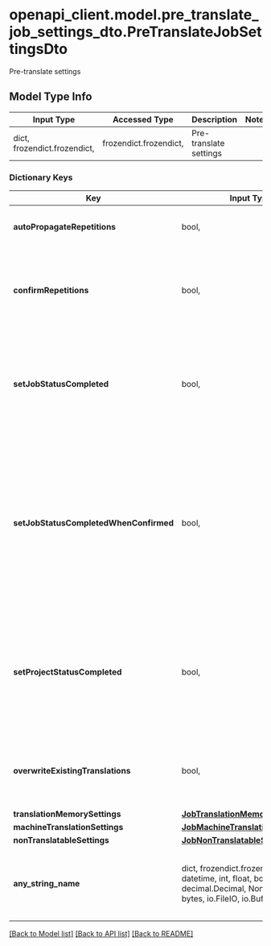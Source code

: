 # openapi_client.model.pre_translate_job_settings_dto.PreTranslateJobSettingsDto

Pre-translate settings

## Model Type Info
Input Type | Accessed Type | Description | Notes
------------ | ------------- | ------------- | -------------
dict, frozendict.frozendict,  | frozendict.frozendict,  | Pre-translate settings | 

### Dictionary Keys
Key | Input Type | Accessed Type | Description | Notes
------------ | ------------- | ------------- | ------------- | -------------
**autoPropagateRepetitions** | bool,  | BoolClass,  | Propagate repetitions. Default: false | [optional] 
**confirmRepetitions** | bool,  | BoolClass,  | Set segment status to confirmed for: Repetitions. Default: false | [optional] 
**setJobStatusCompleted** | bool,  | BoolClass,  | Pre-translate &amp; set job to completed: Set job to completed once pre-translated. Default: false | [optional] 
**setJobStatusCompletedWhenConfirmed** | bool,  | BoolClass,  | Pre-translate &amp; set job to completed when all segments confirmed: Set job to completed once pre-translated and all segments are confirmed. Default: false | [optional] 
**setProjectStatusCompleted** | bool,  | BoolClass,  | Pre-translate &amp; set job to completed: Set project to completed once all jobs pre-translated.         Default: false | [optional] 
**overwriteExistingTranslations** | bool,  | BoolClass,  | Overwrite existing translations in target segments. Default: false | [optional] 
**translationMemorySettings** | [**JobTranslationMemorySettingsDto**](JobTranslationMemorySettingsDto.md) | [**JobTranslationMemorySettingsDto**](JobTranslationMemorySettingsDto.md) |  | [optional] 
**machineTranslationSettings** | [**JobMachineTranslationSettingsDto**](JobMachineTranslationSettingsDto.md) | [**JobMachineTranslationSettingsDto**](JobMachineTranslationSettingsDto.md) |  | [optional] 
**nonTranslatableSettings** | [**JobNonTranslatableSettingsDto**](JobNonTranslatableSettingsDto.md) | [**JobNonTranslatableSettingsDto**](JobNonTranslatableSettingsDto.md) |  | [optional] 
**any_string_name** | dict, frozendict.frozendict, str, date, datetime, int, float, bool, decimal.Decimal, None, list, tuple, bytes, io.FileIO, io.BufferedReader | frozendict.frozendict, str, BoolClass, decimal.Decimal, NoneClass, tuple, bytes, FileIO | any string name can be used but the value must be the correct type | [optional]

[[Back to Model list]](../../README.md#documentation-for-models) [[Back to API list]](../../README.md#documentation-for-api-endpoints) [[Back to README]](../../README.md)

